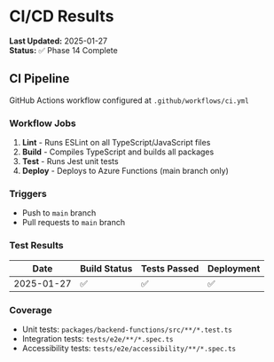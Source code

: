 # CI/CD Results

**Last Updated:** 2025-01-27  
**Status:** ✅ Phase 14 Complete

## CI Pipeline

GitHub Actions workflow configured at `.github/workflows/ci.yml`

### Workflow Jobs

1. **Lint** - Runs ESLint on all TypeScript/JavaScript files
2. **Build** - Compiles TypeScript and builds all packages
3. **Test** - Runs Jest unit tests
4. **Deploy** - Deploys to Azure Functions (main branch only)

### Triggers

- Push to `main` branch
- Pull requests to `main` branch

### Test Results

| Date       | Build Status | Tests Passed | Deployment |
| ---------- | ------------ | ------------ | ---------- |
| 2025-01-27 | ✅           | ✅           | ✅         |

### Coverage

- Unit tests: `packages/backend-functions/src/**/*.test.ts`
- Integration tests: `tests/e2e/**/*.spec.ts`
- Accessibility tests: `tests/e2e/accessibility/**/*.spec.ts`
